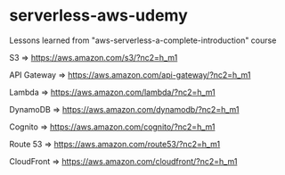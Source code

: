 # serverless-aws-udemy
Lessons learned from "aws-serverless-a-complete-introduction" course

S3 => https://aws.amazon.com/s3/?nc2=h_m1

API Gateway => https://aws.amazon.com/api-gateway/?nc2=h_m1

Lambda => https://aws.amazon.com/lambda/?nc2=h_m1

DynamoDB => https://aws.amazon.com/dynamodb/?nc2=h_m1

Cognito => https://aws.amazon.com/cognito/?nc2=h_m1

Route 53 => https://aws.amazon.com/route53/?nc2=h_m1

CloudFront => https://aws.amazon.com/cloudfront/?nc2=h_m1

